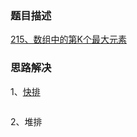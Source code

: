 ### 题目描述

[215、数组中的第K个最大元素](https://leetcode.cn/problems/kth-largest-element-in-an-array/)

### 思路解决
1、[快排](https://leetcode.cn/problems/kth-largest-element-in-an-array/solution/ji-yu-kuai-pai-de-suo-you-topkwen-ti-jia-ylsd/)

```python

```


2、堆排


```python

```

